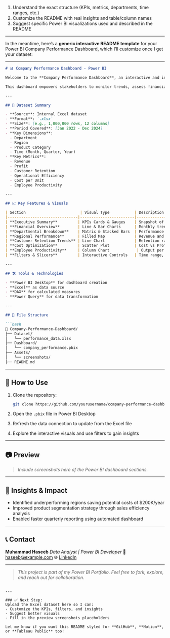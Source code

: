 
1. Understand the exact structure (KPIs, metrics, departments, time ranges, etc.)
2. Customize the README with real insights and table/column names
3. Suggest specific Power BI visualizations used and described in the README

---

In the meantime, here’s a **generic interactive README template** for your Power BI Company Performance Dashboard, which I’ll customize once I get your dataset:

---

````markdown
# 📊 Company Performance Dashboard - Power BI

Welcome to the **Company Performance Dashboard**, an interactive and insightful Power BI project designed to track and visualize key performance indicators (KPIs) across the organization.

This dashboard empowers stakeholders to monitor trends, assess financial and operational health, and make data-driven decisions in real time.

---

## 📁 Dataset Summary

- **Source**: Internal Excel dataset
- **Format**: `.xlsx`
- **Size**: [e.g., 1,000,000 rows, 12 columns]
- **Period Covered**: [Jan 2022 - Dec 2024]
- **Key Dimensions**:
  - Department
  - Region
  - Product Category
  - Time (Month, Quarter, Year)
- **Key Metrics**:
  - Revenue
  - Profit
  - Customer Retention
  - Operational Efficiency
  - Cost per Unit
  - Employee Productivity

---

## 📈 Key Features & Visuals

| Section                        | Visual Type           | Description                                                                 |
|-------------------------------|------------------------|-----------------------------------------------------------------------------|
| **Executive Summary**         | KPIs Cards & Gauges    | Snapshot of overall revenue, profit, costs, and growth trends               |
| **Financial Overview**        | Line & Bar Charts      | Monthly trends of revenue, expenses, and net profit                         |
| **Departmental Breakdown**    | Matrix & Stacked Bars  | Performance comparison across different departments                         |
| **Regional Performance**      | Filled Map             | Revenue and profitability by country/region                                 |
| **Customer Retention Trends** | Line Chart             | Retention rate and churn analysis over time                                 |
| **Cost Optimization**         | Scatter Plot           | Cost vs Profit by Product/Department                                        |
| **Employee Productivity**     | Column Chart            | Output per employee over quarters                                           |
| **Filters & Slicers**         | Interactive Controls   | Time range, Department, Region, Product Category                            |

---

## 🛠️ Tools & Technologies

- **Power BI Desktop** for dashboard creation
- **Excel** as data source
- **DAX** for calculated measures
- **Power Query** for data transformation

---

## 📂 File Structure

```bash
📁 Company-Performance-Dashboard/
├── Dataset/
│   └── performance_data.xlsx
├── Dashboard/
│   └── company_performance.pbix
├── Assets/
│   └── screenshots/
├── README.md
````

---

## 📌 How to Use

1. Clone the repository:

   ```bash
   git clone https://github.com/yourusername/company-performance-dashboard.git
   ```
2. Open the `.pbix` file in Power BI Desktop
3. Refresh the data connection to update from the Excel file
4. Explore the interactive visuals and use filters to gain insights

---

## 📷 Preview

> *Include screenshots here of the Power BI dashboard sections.*

---

## 🚀 Insights & Impact

* Identified underperforming regions saving potential costs of \$200K/year
* Improved product segmentation strategy through sales efficiency analysis
* Enabled faster quarterly reporting using automated dashboard

---

## 📞 Contact

**Muhammad Haseeb**
*Data Analyst | Power BI Developer*
📧 [haseeb@example.com](mailto:haseeb@example.com)
🌐 [LinkedIn](https://linkedin.com/in/yourprofile)

---

> *This project is part of my Power BI Portfolio. Feel free to fork, explore, and reach out for collaboration.*

```

---

### ✅ Next Step:
Upload the Excel dataset here so I can:
- Customize the KPIs, filters, and insights
- Suggest better visuals
- Fill in the preview screenshots placeholders

Let me know if you want this README styled for **GitHub**, **Notion**, or **Tableau Public** too!
```
